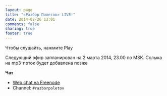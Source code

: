 ```yaml
---
layout: page
title: "«Разбор Полетов» LIVE!"
date: 2014-02-26 13:01
comments: false
sharing: true
footer: true
---
```


Чтобы слушайть, нажмите Play 
<!-- http://stardust.wavestreamer.com:8062/live/;stream/1 -->
<audio preload="none">
   <source src="http://volksmusiknetradio.ice.infomaniak.ch/volksmusiknetradio-128.mp3" type="audio/mp3" />
   Your browser does not support the audio tag.
</audio>

Следующий эфир запланирован на 2 марта 2014, 23.00 по MSK.
Сслыка на mp3-поток будет добавлена позже

**Чат**

- [Web chat на Freenode](http://webchat.freenode.net/)
- Channel: `#razborpoletov`




